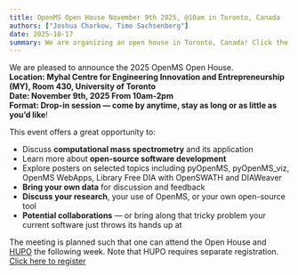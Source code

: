 ```yaml
---
title: OpenMS Open House November 9th 2025, @10am in Toronto, Canada
authors: ["Joshua Charkow, Timo Sachsenberg"]
date: 2025-10-17
summary: We are organizing an open house in Toronto, Canada! Click the header above for more information.
---
```


We are pleased to announce the 2025 OpenMS Open House.<br>
**Location: Myhal Centre for Engineering Innovation and Entrepreneurship (MY), Room 430, University of Toronto** <br>
**Date: November 9th, 2025 From 10am-2pm** <br>
**Format: Drop-in session — come by anytime, stay as long or as little as you’d like**! <br>

This event offers a great opportunity to:
- Discuss **computational mass spectrometry** and its application
- Learn more about **open-source software development**
- Explore posters on selected topics including pyOpenMS, pyOpenMS_viz, OpenMS WebApps, Library Free DIA with OpenSWATH and DIAWeaver
- **Bring your own data** for discussion and feedback
- **Discuss your research**, your use of OpenMS, or your own open-source tool
- **Potential collaborations** — or bring along that tricky problem your current software just throws its hands up at


The meeting is planned such that one can attend the Open House and [HUPO](https://2025.hupo.org) the following week. Note that HUPO requires separate registration.
<br>
[Click here to register](https://docs.google.com/forms/d/e/1FAIpQLSdw2ImeFcRV133QPOTJonSYL0YIgrpECR0DYuI09eAGuCKB-w/viewform?usp=sharing&ouid=108652614770772705581)
<br><br>
